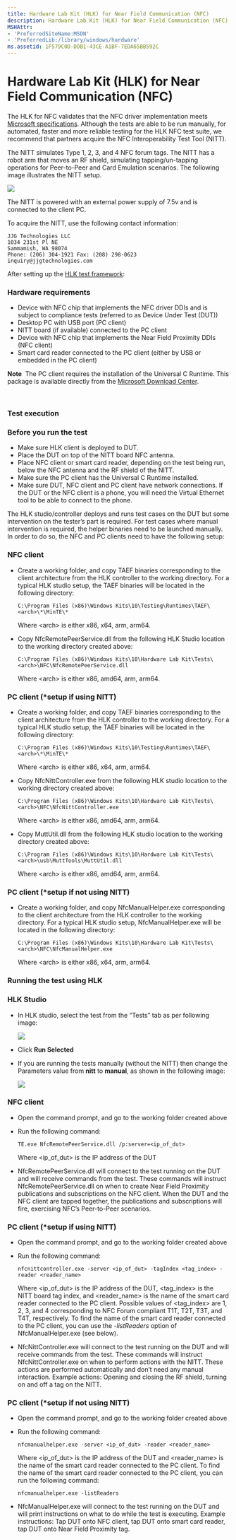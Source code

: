 ```yaml
---
title: Hardware Lab Kit (HLK) for Near Field Communication (NFC)
description: Hardware Lab Kit (HLK) for Near Field Communication (NFC)
MSHAttr:
- 'PreferredSiteName:MSDN'
- 'PreferredLib:/library/windows/hardware'
ms.assetid: 1F579C0D-DDB1-43CE-A1BF-7EDA65BB592C
---
```


# Hardware Lab Kit (HLK) for Near Field Communication (NFC)


The HLK for NFC validates that the NFC driver implementation meets [Microsoft specifications](https://msdn.microsoft.com/en-us/library/windows/hardware/dn905575.aspx). Although the tests are able to be run manually, for automated, faster and more reliable testing for the HLK NFC test suite, we recommend that partners acquire the NFC Interoperability Test Tool (NITT).

The NITT simulates Type 1, 2, 3, and 4 NFC forum tags. The NITT has a robot arm that moves an RF shield, simulating tapping/un-tapping operations for Peer-to-Peer and Card Emulation scenarios. The following image illustrates the NITT setup.

![](images/nitt-setup.jpg)

The NITT is powered with an external power supply of 7.5v and is connected to the client PC.

To acquire the NITT, use the following contact information:

``` syntax
JJG Technologies LLC
1034 231st Pl NE
Sammamish, WA 98074 
Phone: (206) 304-1921 Fax: (208) 298-0623
inquiry@jjgtechnologies.com
```

After setting up the [HLK test framework](https://msdn.microsoft.com/en-us/library/windows/hardware/dn939963.aspx):

### <span id="Hardware_requirements"></span><span id="hardware_requirements"></span><span id="HARDWARE_REQUIREMENTS"></span>Hardware requirements

-   Device with NFC chip that implements the NFC driver DDIs and is subject to compliance tests (referred to as Device Under Test (DUT))
-   Desktop PC with USB port (PC client)
-   NITT board (if available) connected to the PC client
-   Device with NFC chip that implements the Near Field Proximity DDIs (NFC client)
-   Smart card reader connected to the PC client (either by USB or embedded in the PC client)

**Note**  The PC client requires the installation of the Universal C Runtime. This package is available directly from the [Microsoft Download Center](https://www.microsoft.com/en-us/download/details.aspx?id=48234).

 

### <span id="Test_execution"></span><span id="test_execution"></span><span id="TEST_EXECUTION"></span>Test execution

### <span id="Before_you_run_the_test"></span><span id="before_you_run_the_test"></span><span id="BEFORE_YOU_RUN_THE_TEST"></span>Before you run the test

-   Make sure HLK client is deployed to DUT.
-   Place the DUT on top of the NITT board NFC antenna.
-   Place NFC client or smart card reader, depending on the test being run, below the NFC antenna and the RF shield of the NITT.
-   Make sure the PC client has the Universal C Runtime installed.
-   Make sure DUT, NFC client and PC client have network connections. If the DUT or the NFC client is a phone, you will need the Virtual Ethernet tool to be able to connect to the phone.

The HLK studio/controller deploys and runs test cases on the DUT but some intervention on the tester’s part is required. For test cases where manual intervention is required, the helper binaries need to be launched manually. In order to do so, the NFC and PC clients need to have the following setup:

### <span id="NFC_client"></span><span id="nfc_client"></span><span id="NFC_CLIENT"></span>NFC client

-   Create a working folder, and copy TAEF binaries corresponding to the client architecture from the HLK controller to the working directory. For a typical HLK studio setup, the TAEF binaries will be located in the following directory:

    ``` syntax
    C:\Program Files (x86)\Windows Kits\10\Testing\Runtimes\TAEF\<arch>\*\MinTE\*
    ```

    Where &lt;arch&gt; is either x86, x64, arm, arm64.

-   Copy NfcRemotePeerService.dll from the following HLK Studio location to the working directory created above:

    ``` syntax
    C:\Program Files (x86)\Windows Kits\10\Hardware Lab Kit\Tests\<arch>\NFC\NfcRemotePeerService.dll
    ```

    Where &lt;arch&gt; is either x86, amd64, arm, arm64.

### <span id="PC_client___setup_if_using_NITT_"></span><span id="pc_client___setup_if_using_nitt_"></span><span id="PC_CLIENT___SETUP_IF_USING_NITT_"></span>PC client (\*setup if using NITT)

-   Create a working folder, and copy TAEF binaries corresponding to the client architecture from the HLK controller to the working directory. For a typical HLK studio setup, the TAEF binaries will be located in the following directory:

    ``` syntax
    C:\Program Files (x86)\Windows Kits\10\Testing\Runtimes\TAEF\<arch>\*\MinTE\*
    ```

    Where &lt;arch&gt; is either x86, x64, arm, arm64.

-   Copy NfcNittController.exe from the following HLK studio location to the working directory created above:

    ``` syntax
    C:\Program Files (x86)\Windows Kits\10\Hardware Lab Kit\Tests\<arch>\NFC\NfcNittController.exe
    ```

    Where &lt;arch&gt; is either x86, amd64, arm, arm64.

-   Copy MuttUtil.dll from the following HLK studio location to the working directory created above:

    ``` syntax
    C:\Program Files (x86)\Windows Kits\10\Hardware Lab Kit\Tests\<arch>\usb\MuttTools\MuttUtil.dll
    ```

    Where &lt;arch&gt; is either x86, amd64, arm, arm64.

### <span id="PC_client___setup_if_not_using_NITT_"></span><span id="pc_client___setup_if_not_using_nitt_"></span><span id="PC_CLIENT___SETUP_IF_NOT_USING_NITT_"></span>PC client (\*setup if not using NITT)

-   Create a working folder, and copy NfcManualHelper.exe corresponding to the client architecture from the HLK controller to the working directory. For a typical HLK studio setup, NfcManualHelper.exe will be located in the following directory:

    ``` syntax
    C:\Program Files (x86)\Windows Kits\10\Hardware Lab Kit\Tests\<arch>\NFC\NfcManualHelper.exe
    ```

    Where &lt;arch&gt; is either x86, x64, arm, arm64.

### <span id="Running_the_test_using_HLK"></span><span id="running_the_test_using_hlk"></span><span id="RUNNING_THE_TEST_USING_HLK"></span>Running the test using HLK

### <span id="HLK_Studio"></span><span id="hlk_studio"></span><span id="HLK_STUDIO"></span>HLK Studio

-   In HLK studio, select the test from the “Tests” tab as per following image:

    ![](images/nfc-tests-tab.png)

-   Click **Run Selected**
-   If you are running the tests manually (without the NITT) then change the Parameters value from **nitt** to **manual**, as shown in the following image:

    ![](images/nfc-change-parameters-value.png)

### <span id="NFC_client"></span><span id="nfc_client"></span><span id="NFC_CLIENT"></span>NFC client

-   Open the command prompt, and go to the working folder created above
-   Run the following command:

    ``` syntax
    TE.exe NfcRemotePeerService.dll /p:server=<ip_of_dut>
    ```

    Where &lt;ip\_of\_dut&gt; is the IP address of the DUT

-   NfcRemotePeerService.dll will connect to the test running on the DUT and will receive commands from the test. These commands will instruct NfcRemotePeerService.dll on when to create Near Field Proximity publications and subscriptions on the NFC client. When the DUT and the NFC client are tapped together, the publications and subscriptions will fire, exercising NFC’s Peer-to-Peer scenarios.

### <span id="PC_client___setup_if_using_NITT_"></span><span id="pc_client___setup_if_using_nitt_"></span><span id="PC_CLIENT___SETUP_IF_USING_NITT_"></span>PC client (\*setup if using NITT)

-   Open the command prompt, and go to the working folder created above
-   Run the following command:

    ``` syntax
    nfcnittcontroller.exe -server <ip_of_dut> -tagIndex <tag_index> -reader <reader_name>
    ```

    Where &lt;ip\_of\_dut&gt; is the IP address of the DUT, &lt;tag\_index&gt; is the NITT board tag index, and &lt;reader\_name&gt; is the name of the smart card reader connected to the PC client. Possible values of &lt;tag\_index&gt; are 1, 2, 3, and 4 corresponding to NFC Forum compliant T1T, T2T, T3T, and T4T, respectively. To find the name of the smart card reader connected to the PC client, you can use the *-listReaders* option of NfcManualHelper.exe (see below).

-   NfcNittController.exe will connect to the test running on the DUT and will receive commands from the test. These commands will instruct NfcNittController.exe on when to perform actions with the NITT. These actions are performed automatically and don’t need any manual interaction. Example actions: Opening and closing the RF shield, turning on and off a tag on the NITT.

### <span id="PC_client___setup_if_not_using_NITT_"></span><span id="pc_client___setup_if_not_using_nitt_"></span><span id="PC_CLIENT___SETUP_IF_NOT_USING_NITT_"></span>PC client (\*setup if not using NITT)

-   Open the command prompt, and go to the working folder created above
-   Run the following command:

    ``` syntax
    nfcmanualhelper.exe -server <ip_of_dut> -reader <reader_name>
    ```

    Where &lt;ip\_of\_dut&gt; is the IP address of the DUT and &lt;reader\_name&gt; is the name of the smart card reader connected to the PC client. To find the name of the smart card reader connected to the PC client, you can run the following command:

    ``` syntax
    nfcmanualhelper.exe -listReaders
    ```

-   NfcManualHelper.exe will connect to the test running on the DUT and will print instructions on what to do while the test is executing. Example instructions: Tap DUT onto NFC client, tap DUT onto smart card reader, tap DUT onto Near Field Proximity tag.

 

 






